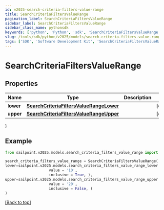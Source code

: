 ```yaml
---
id: v2025-search-criteria-filters-value-range
title: SearchCriteriaFiltersValueRange
pagination_label: SearchCriteriaFiltersValueRange
sidebar_label: SearchCriteriaFiltersValueRange
sidebar_class_name: pythonsdk
keywords: ['python', 'Python', 'sdk', 'SearchCriteriaFiltersValueRange', 'V2025SearchCriteriaFiltersValueRange'] 
slug: /tools/sdk/python/v2025/models/search-criteria-filters-value-range
tags: ['SDK', 'Software Development Kit', 'SearchCriteriaFiltersValueRange', 'V2025SearchCriteriaFiltersValueRange']
---
```


# SearchCriteriaFiltersValueRange


## Properties

Name | Type | Description | Notes
------------ | ------------- | ------------- | -------------
**lower** | [**SearchCriteriaFiltersValueRangeLower**](search-criteria-filters-value-range-lower) |  | [optional] 
**upper** | [**SearchCriteriaFiltersValueRangeUpper**](search-criteria-filters-value-range-upper) |  | [optional] 
}

## Example

```python
from sailpoint.v2025.models.search_criteria_filters_value_range import SearchCriteriaFiltersValueRange

search_criteria_filters_value_range = SearchCriteriaFiltersValueRange(
lower=sailpoint.v2025.models.search_criteria_filters_value_range_lower.SearchCriteria_filters_value_range_lower(
                    value = '10', 
                    inclusive = True, ),
upper=sailpoint.v2025.models.search_criteria_filters_value_range_upper.SearchCriteria_filters_value_range_upper(
                    value = '20', 
                    inclusive = False, )
)

```
[[Back to top]](#) 

